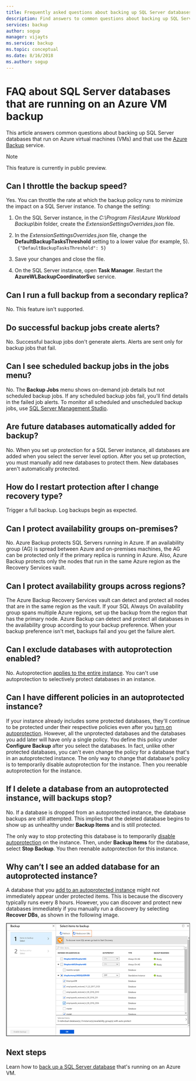 ```yaml
---
title: Frequently asked questions about backing up SQL Server databases on Azure VMs with Azure Backup
description: Find answers to common questions about backing up SQL Server databases on Azure VMs with Azure Backup.
services: backup
author: sogup
manager: vijayts
ms.service: backup
ms.topic: conceptual
ms.date: 8/16/2018
ms.author: sogup
---
```

# FAQ about SQL Server databases that are running on an Azure VM backup

This article answers common questions about backing up SQL Server databases that run on Azure virtual machines (VMs) and that use the [Azure Backup](backup-overview.md) service.

> [!NOTE]
> This feature is currently in public preview.

## Can I throttle the backup speed?

Yes. You can throttle the rate at which the backup policy runs to minimize the impact on a SQL Server instance. To change the setting:
1. On the SQL Server instance, in the *C:\Program Files\Azure Workload Backup\bin* folder, create the *ExtensionSettingsOverrides.json* file.
2. In the *ExtensionSettingsOverrides.json* file, change the **DefaultBackupTasksThreshold** setting to a lower value (for example, 5). <br>
  ` {"DefaultBackupTasksThreshold": 5}`

3. Save your changes and close the file.
4. On the SQL Server instance, open **Task Manager**. Restart the **AzureWLBackupCoordinatorSvc** service.

## Can I run a full backup from a secondary replica?
No. This feature isn't supported.

## Do successful backup jobs create alerts?

No. Successful backup jobs don't generate alerts. Alerts are sent only for backup jobs that fail.

## Can I see scheduled backup jobs in the jobs menu?

No. The **Backup Jobs** menu shows on-demand job details but not scheduled backup jobs. If any scheduled backup jobs fail, you'll find details in the failed job alerts. To monitor all scheduled and unscheduled backup jobs, use [SQL Server Management Studio](manage-monitor-sql-database-backup.md).

## Are future databases automatically added for backup?

No. When you set up protection for a SQL Server instance, all databases are added when you select the server level option. After you set up protection, you must manually add new databases to protect them. New databases aren't automatically protected.

##  How do I restart protection after I change recovery type?

Trigger a full backup. Log backups begin as expected.

## Can I protect availability groups on-premises?

No. Azure Backup protects SQL Servers running in Azure. If an availability group (AG) is spread between Azure and on-premises machines, the AG can be protected only if the primary replica is running in Azure. Also, Azure Backup protects only the nodes that run in the same Azure region as the Recovery Services vault.

## Can I protect availability groups across regions?

The Azure Backup Recovery Services vault can detect and protect all nodes that are in the same region as the vault. If your SQL Always On availability group spans multiple Azure regions, set up the backup from the region that has the primary node. Azure Backup can detect and protect all databases in the availability group according to your backup preference. When your backup preference isn't met, backups fail and you get the failure alert.

## Can I exclude databases with autoprotection enabled?

No. Autoprotection [applies to the entire instance](backup-azure-sql-database.md#enable-auto-protection). You can't use autoprotection to selectively protect databases in an instance.

## Can I have different policies in an autoprotected instance?

If your instance already includes some protected databases, they'll continue to be protected under their respective policies even after you [turn on autoprotection](backup-azure-sql-database.md#enable-auto-protection). However, all the unprotected databases and the databases you add later will have only a single policy. You define this policy under **Configure Backup** after you select the databases. In fact, unlike other protected databases, you can't even change the policy for a database that's in an autoprotected instance.
The only way to change that database's policy is to temporarily disable autoprotection for the instance. Then you reenable autoprotection for the instance.

## If I delete a database from an autoprotected instance, will backups stop?

No. If a database is dropped from an autoprotected instance, the database backups are still attempted. This implies that the deleted database begins to show up as unhealthy under **Backup Items** and is still protected.

The only way to stop protecting this database is to temporarily [disable autoprotection](backup-azure-sql-database.md#enable-auto-protection) on the instance. Then, under **Backup Items** for the database, select **Stop Backup**. You then reenable autoprotection for this instance.

##  Why can’t I see an added database for an autoprotected instance?

A database that you [add to an autoprotected instance](backup-azure-sql-database.md#enable-auto-protection) might not immediately appear under protected items. This is because the discovery typically runs every 8 hours. However, you can discover and protect new databases immediately if you manually run a discovery by selecting **Recover DBs**, as shown in the following image.

  ![Manually discover a newly added database](./media/backup-azure-sql-database/view-newly-added-database.png)

## Next steps

Learn how to [back up a SQL Server database](backup-azure-sql-database.md) that's running on an Azure VM.

